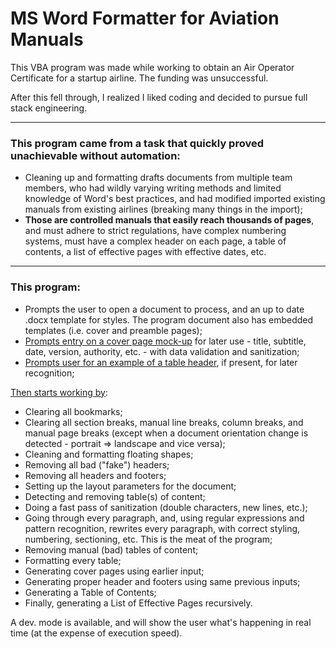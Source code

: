 # MS Word Formatter for Aviation Manuals

This VBA program was made while working to obtain an Air Operator Certificate for a startup airline.
The funding was unsuccessful.

After this fell through, I realized I liked coding and decided to pursue full stack engineering.

---

### **This program came from a task that quickly proved unachievable without automation:**

- Cleaning up and formatting drafts documents from multiple team members, who had wildly varying writing methods and limited knowledge of Word's best practices, and had modified imported existing manuals from existing airlines (breaking many things in the import);
- **Those are controlled manuals that easily reach thousands of pages**, and must adhere to strict regulations, have complex numbering systems, must have a complex header on each page, a table of contents, a list of effective pages with effective dates, etc.

---

### This program:

- Prompts the user to open a document to process, and an up to date .docx template for styles. The program document also has embedded templates (i.e. cover and preamble pages);
- [Prompts entry on a cover page mock-up](Screenshots/Cover.png) for later use - title, subtitle, date, version, authority, etc. - with data validation and sanitization;
- [Prompts user for an example of a table header](Screenshots/Headers.png), if present, for later recognition;

[Then starts working by](Screenshots/Progress.png):

- Clearing all bookmarks;
- Clearing all section breaks, manual line breaks, column breaks, and manual page breaks (except when a document orientation change is detected - portrait => landscape and vice versa);
- Cleaning and formatting floating shapes;
- Removing all bad ("fake") headers;
- Removing all headers and footers;
- Setting up the layout parameters for the document;
- Detecting and removing table(s) of content;
- Doing a fast pass of sanitization (double characters, new lines, etc.);
- Going through every paragraph, and, using regular expressions and pattern recognition, rewrites every paragraph, with correct styling, numbering, sectioning, etc.
This is the meat of the program;
- Removing manual (bad) tables of content;
- Formatting every table;
- Generating cover pages using earlier input;
- Generating proper header and footers using same previous inputs;
- Generating a Table of Contents;
- Finally, generating a List of Effective Pages recursively.

A dev. mode is available, and will show the user what's happening in real time (at the expense of execution speed).
